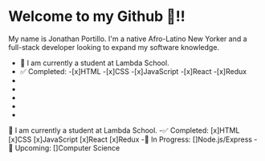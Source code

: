 # Welcome to my Github :wave:!!

My name is Jonathan Portillo. I'm a native Afro-Latino New Yorker and a full-stack developer looking to expand my software knowledge.

- :school_satchel: I am currently a student at Lambda School. 
- :white_check_mark: Completed:  -[x]HTML -[x]CSS -[x]JavaScript -[x]React -[x]Redux 
-
-
-
-
-


:school_satchel: I am currently a student at Lambda School. 
-:white_check_mark: Completed:  [x]HTML [x]CSS [x]JavaScript [x]React [x]Redux 
-:blue_book: In Progress: []Node.js/Express
-:date: Upcoming: []Computer Science
